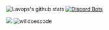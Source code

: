 ![Lavops's github stats](https://github-readme-stats.vercel.app/api?username=Lavops&theme=onedark&count_private=true&show_icons=true&include_all_commits=true&hide=contribs,stars)
[![Discord Bots](https://top.gg/api/widget/799392333677854751.svg)](https://top.gg/bot/799392333677854751)

[<img src="https://img.shields.io/badge/linkedin-%230077B5.svg?&style=for-the-badge&logo=linkedin&logoColor=white" />](https://www.linkedin.com/in/djordje-milicevic/)
<img src="https://komarev.com/ghpvc/?username=Lavops&label=Profile%20views&color=0e75b6&style=flat" alt="willdoescode" />
